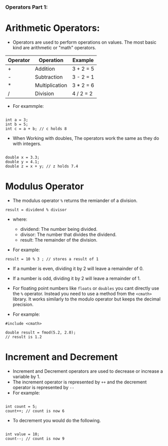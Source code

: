### Operators Part 1:

# Arithmetic Operators:
- Operators are used to perform operations on values. The most basic kind are arithmetic or "math" operators. 


| Operator    | Operation            | Example          |
| ----------- | -------------------- | ---------------  |
|      +      | Addition             |    3 + 2 = 5     |
|      -      | Subtraction          |    3 - 2 = 1     |
|      *      | Multiplication       |    3 * 2 = 6     |
|      /      | Division             |    4 / 2 = 2     |  


- For exammple: 
```

int a = 3;
int b = 5;
int c = a + b; // c holds 8

```

- When Working with doubles, The operators work the same as they do with integers. 
```

double x = 3.3;
double y = 4.1;
double z = x + y; // z holds 7.4

```

# Modulus Operator

- The modulus operator `%` returns the remiander of a division. 
``` 
result = dividend % divisor
```
- where:
     - dividend: The number being divided.
     - divisor: The number that divides the dividend.
     - result: The remainder of the division.

- For example:
```
result = 10 % 3 ; // stores a result of 1
```

- If a number is even, dividing it by 2 will leave a remainder of 0.
- If a number is odd, dividing it by 2 will leave a remainder of 1.


- For floating point numbers like `floats` or `doubles` you cant directly use the `%` operator. Instead you need to use a method from the `<cmath>` library. It works similarly to the modulo operator but keeps the decimal precision. 

- For example: 

```
#include <cmath>

double result = fmod(5.2, 2.0);
// result is 1.2
```

# Increment and Decrement

- Increment and Decrement operators are used to decrease or increase a variable by 1.
- The increment operator is represented by `++` and the decrement operator is represented by `--`
- For example:
```

int count = 5;
count++; // count is now 6

```

- To decrement you would do the following.
```

int value = 10;
count--; // count is now 9

```